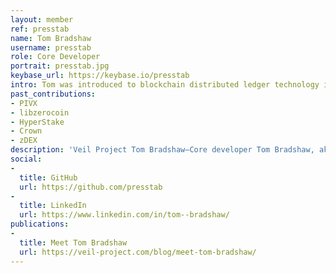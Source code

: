 ```yaml
---
layout: member
ref: presstab
name: Tom Bradshaw
username: presstab
role: Core Developer
portrait: presstab.jpg
keybase_url: https://keybase.io/presstab
intro: Tom was introduced to blockchain distributed ledger technology in 2012 while completing an economics degree. Although it was initially Bitcoin’s monetary policy that drew him in, Tom tinkered with mining and code contributions and his understanding and knowledge rapidly grew. Today Tom is a leading expert in blockchain software development, particularly known for his trail-blazing in proof-of-stake consensus, privacy protocols, and deterministic decentralized systems. As lead blockchain architect, Tom spearheads Veil’s innovations, boldly navigating the bleeding edge of blockchain technology.
past_contributions: 
- PIVX
- libzerocoin
- HyperStake
- Crown
- zDEX
description: 'Veil Project Tom Bradshaw—Core developer Tom Bradshaw, aka presstab, long-time crypto developer, has previously worked on Hyperstake, Crown, PIVX, zDEX, and libzerocoin.'
social:
- 
  title: GitHub
  url: https://github.com/presstab
- 
  title: LinkedIn
  url: https://www.linkedin.com/in/tom--bradshaw/
publications:
- 
  title: Meet Tom Bradshaw
  url: https://veil-project.com/blog/meet-tom-bradshaw/
---
```

